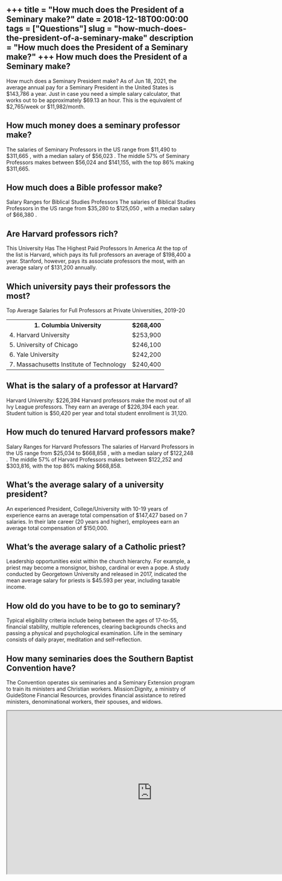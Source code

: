 +++
title = "How much does the President of a Seminary make?"
date = 2018-12-18T00:00:00
tags = ["Questions"]
slug = "how-much-does-the-president-of-a-seminary-make"
description = "How much does the President of a Seminary make?"
+++
How much does the President of a Seminary make?
-----------------------------------------------

How much does a Seminary President make? As of Jun 18, 2021, the average annual pay for a Seminary President in the United States is $143,786 a year. Just in case you need a simple salary calculator, that works out to be approximately $69.13 an hour. This is the equivalent of $2,765/week or $11,982/month.

How much money does a seminary professor make?
----------------------------------------------

The salaries of Seminary Professors in the US range from $11,490 to $311,665 , with a median salary of $56,023 . The middle 57% of Seminary Professors makes between $56,024 and $141,155, with the top 86% making $311,665.

How much does a Bible professor make?
-------------------------------------

Salary Ranges for Biblical Studies Professors The salaries of Biblical Studies Professors in the US range from $35,280 to $125,050 , with a median salary of $66,380 .

Are Harvard professors rich?
----------------------------

This University Has The Highest Paid Professors In America At the top of the list is Harvard, which pays its full professors an average of $198,400 a year. Stanford, however, pays its associate professors the most, with an average salary of $131,200 annually.

Which university pays their professors the most?
------------------------------------------------

Top Average Salaries for Full Professors at Private Universities, 2019-20

<table><tr><th>1. Columbia University</th><th>$268,400</th></tr><tr><td>4. Harvard University</td><td>$253,900</td></tr><tr><td>5. University of Chicago</td><td>$246,100</td></tr><tr><td>6. Yale University</td><td>$242,200</td></tr><tr><td>7. Massachusetts Institute of Technology</td><td>$240,400</td></tr></table>

What is the salary of a professor at Harvard?
---------------------------------------------

Harvard University: $226,394 Harvard professors make the most out of all Ivy League professors. They earn an average of $226,394 each year. Student tuition is $50,420 per year and total student enrollment is 31,120.

How much do tenured Harvard professors make?
--------------------------------------------

Salary Ranges for Harvard Professors The salaries of Harvard Professors in the US range from $25,034 to $668,858 , with a median salary of $122,248 . The middle 57% of Harvard Professors makes between $122,252 and $303,816, with the top 86% making $668,858.

What’s the average salary of a university president?
----------------------------------------------------

An experienced President, College/University with 10-19 years of experience earns an average total compensation of $147,427 based on 7 salaries. In their late career (20 years and higher), employees earn an average total compensation of $150,000.

What’s the average salary of a Catholic priest?
-----------------------------------------------

Leadership opportunities exist within the church hierarchy. For example, a priest may become a monsignor, bishop, cardinal or even a pope. A study conducted by Georgetown University and released in 2017, indicated the mean average salary for priests is $45.593 per year, including taxable income.

How old do you have to be to go to seminary?
--------------------------------------------

Typical eligibility criteria include being between the ages of 17-to-55, financial stability, multiple references, clearing backgrounds checks and passing a physical and psychological examination. Life in the seminary consists of daily prayer, meditation and self-reflection.

How many seminaries does the Southern Baptist Convention have?
--------------------------------------------------------------

The Convention operates six seminaries and a Seminary Extension program to train its ministers and Christian workers. Mission:Dignity, a ministry of GuideStone Financial Resources, provides financial assistance to retired ministers, denominational workers, their spouses, and widows.

<iframe allow="accelerometer; autoplay; clipboard-write; encrypted-media; gyroscope; picture-in-picture" allowfullscreen="" class="__youtube_prefs__  epyt-is-override  no-lazyload" data-no-lazy="1" data-origheight="433" data-origwidth="770" data-skipgform_ajax_framebjll="" height="433" id="_ytid_73364" loading="lazy" src="https://www.youtube.com/embed/e83ZVpOk8Jk?enablejsapi=1&autoplay=0&cc_load_policy=0&cc_lang_pref=&iv_load_policy=1&loop=0&modestbranding=0&rel=1&fs=1&playsinline=0&autohide=2&theme=dark&color=red&controls=1&" title="YouTube player" width="770"></iframe>